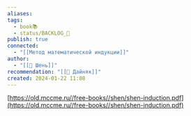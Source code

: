 ```yaml
---
aliases: 
tags:
  - book📚
  - status/BACKLOG_🌰
publish: true
connected:
  - "[[Метод математической индукции]]"
author:
  - "[[👤 Шень]]"
recommendation: "[[👤 Дайняк]]"
created: 2024-01-22 11:08
---
```


[https://old.mccme.ru//free-books//shen/shen-induction.pdf](https://old.mccme.ru//free-books//shen/shen-induction.pdf)

